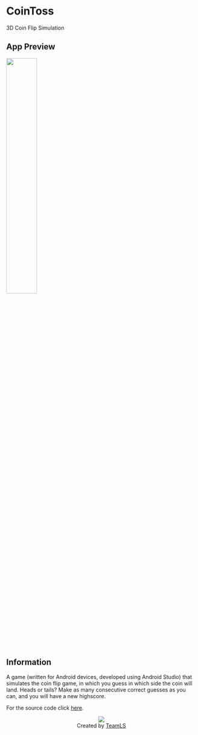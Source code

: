 # CoinToss

3D Coin Flip Simulation

## App Preview

<img src="ezgif-6-6b939ea6bd.gif" width="40%" height="40%" />

## Information

A game (written for Android devices, developed using Android Studio) that simulates the coin flip game, in which you guess in which side the coin will land. Heads or tails? Make as many consecutive correct guesses as you can, and you will have a new highscore.

For the source code click [here](app/src/main/java/com/example/tasosxak/cointoss).

<p align="center">
  <img src="https://github.com/Thanasis1101/Hash-Code-2017-Practice-Test-Pizza-Problem-/blob/master/TeamLS%20Logo.png?raw=true">
  <br>
  Created by <a href="https://www.facebook.com/theteamls/" target="blank">TeamLS</a>
</p>
